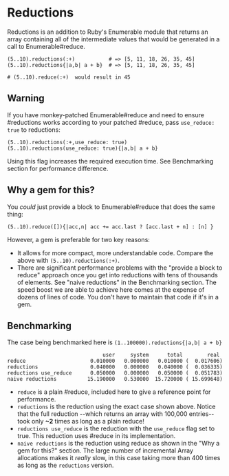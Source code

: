 Reductions
==========

Reductions is an addition to Ruby's Enumerable module that returns
an array containing all of the intermediate values that would be
generated in a call to Enumerable#reduce.

    (5..10).reductions(:+)           # => [5, 11, 18, 26, 35, 45]
    (5..10).reductions{|a,b| a + b}  # => [5, 11, 18, 26, 35, 45]

    # (5..10).reduce(:+)  would result in 45


Warning
-------

If you have monkey-patched Enumerable#reduce and need to
ensure #reductions works according to your patched #reduce, pass
`use_reduce: true` to reductions:

    (5..10).reductions(:+,use_reduce: true)
    (5..10).reductions(use_reduce: true){|a,b| a + b}

Using this flag increases the required execution time. See Benchmarking
section for performance difference.

Why a gem for this?
-------------------

You _could_ just provide a block to Enumerable#reduce that does the same
thing:

    (5..10).reduce([]){|acc,n| acc += acc.last ? [acc.last + n] : [n] }

However, a gem is preferable for two key reasons:

*  It allows for more compact, more understandable code. Compare the above with
   `(5..10).reductions(:+)`.
*  There are significant performance problems with the "provide a block to reduce"
   approach once you get into reductions with tens of thousands of elements. See
   "naive reductions" in the Benchmarking section. The speed boost we are able
   to achieve here comes at the expense of dozens of lines of code.
   You don't have to maintain that code if it's in a gem.


Benchmarking
------------
The case being benchmarked here is `(1..100000).reductions{|a,b| a + b}`

                                   user     system      total        real
    reduce                     0.010000   0.000000   0.010000 (  0.017606)
    reductions                 0.040000   0.000000   0.040000 (  0.036335)
    reductions use_reduce      0.050000   0.000000   0.050000 (  0.051783)
    naive reductions          15.190000   0.530000  15.720000 ( 15.699648)

* `reduce` is a plain #reduce, included here to give a reference point for performance.
* `reductions` is the reduction using the exact case shown above.
        Notice that the full reduction --which returns an array
        with 100,000 entries-- took only **~2** times as long as a plain reduce!
* `reductions use_reduce` is the reduction with the `use_reduce` flag set to
        true. This reduction uses #reduce in its implementation.
* `naive reductions` is the reduction using reduce as shown in the "Why a gem for this?"
        section. The large number of incremental Array allocations makes
        it _really_ slow, in this case taking more than 400 times as long
        as the `reductions` version.
